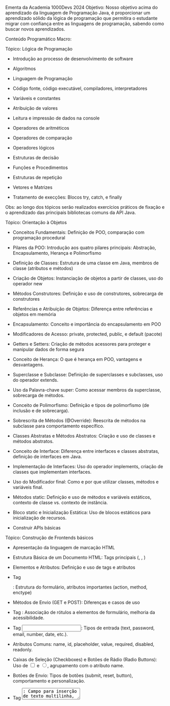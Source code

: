 Ementa da Academia 1000Devs 2024
Objetivo: Nosso objetivo acima do aprendizado da linguagem de Programação Java, é proporcionar um aprendizado sólido da lógica de programação que permitira o estudante migrar com confiança entre as linguagens de programação, sabendo como buscar novos aprendizados.



Conteúdo Programático Macro:



Tópico: Lógica de Programação



- Introdução ao processo de desenvolvimento de software

- Algoritmos

- Linguagem de Programação

- Código fonte, código executável, compiladores, interpretadores

- Variáveis e constantes

- Atribuição de valores

- Leitura e impressão de dados na console

- Operadores de aritméticos

- Operadores de comparação

- Operadores lógicos

- Estruturas de decisão

- Funções e Procedimentos

- Estruturas de repetição

- Vetores e Matrizes

- Tratamento de execções: Blocos try, catch, e finally

Obs: ao longo dos tópicos serão realizados exercícios práticos de fixação e o aprendizado das principais bibliotecas comuns da API Java.



Tópico: Orientação à Objetos



- Conceitos Fundamentais: Definição de POO, comparação com programação procedural

- Pilares da POO: Introdução aos quatro pilares principais: Abstração, Encapsulamento, Herança e Polimorfismo

- Definição de Classes: Estrutura de uma classe em Java, membros de classe (atributos e métodos)

- Criação de Objetos: Instanciação de objetos a partir de classes, uso do operador new

- Métodos Construtores: Definição e uso de construtores, sobrecarga de construtores

- Referências e Atribuição de Objetos: Diferença entre referências e objetos em memória

- Encapsulamento: Conceito e importância do encapsulamento em POO

- Modificadores de Acesso: private, protected, public, e default (pacote)

- Getters e Setters: Criação de métodos acessores para proteger e manipular dados de forma segura

- Conceito de Herança: O que é herança em POO, vantagens e desvantagens.

- Superclasse e Subclasse: Definição de superclasses e subclasses, uso do operador extends.

- Uso da Palavra-chave super: Como acessar membros da superclasse, sobrecarga de métodos.

- Conceito de Polimorfismo: Definição e tipos de polimorfismo (de inclusão e de sobrecarga).

- Sobrescrita de Métodos (@Override): Reescrita de métodos na subclasse para comportamento específico.

- Classes Abstratas e Métodos Abstratos: Criação e uso de classes e métodos abstratos.

- Conceito de Interface: Diferença entre interfaces e classes abstratas, definição de interfaces em Java.

- Implementação de Interfaces: Uso do operador implements, criação de classes que implementam interfaces.

- Uso do Modificador final: Como e por que utilizar classes, métodos e variáveis final.

- Métodos static: Definição e uso de métodos e variáveis estáticos, contexto de classe vs. contexto de instância.

- Bloco static e Inicialização Estática: Uso de blocos estáticos para inicialização de recursos.

- Construir APIs básicas



Tópico: Construção de Frontends básicos



- Apresentação da linguagem de marcação HTML

- Estrutura Básica de um Documento HTML: Tags principais (<html>, <head>, <body>)

- Elementos e Atributos: Definição e uso de tags e atributos

- Tag <form>: Estrutura do formulário, atributos importantes (action, method, enctype)

- Métodos de Envio (GET e POST): Diferenças e casos de uso

- Tag <label>: Associação de rótulos a elementos de formulário, melhoria da acessibilidade.

- Tag <input>: Tipos de entrada (text, password, email, number, date, etc.).

- Atributos Comuns: name, id, placeholder, value, required, disabled, readonly.

- Caixas de Seleção (Checkboxes) e Botões de Rádio (Radio Buttons): Uso de <input type="checkbox"> e <input type="radio">, agrupamento com o atributo name.

- Botões de Envio: Tipos de botões (submit, reset, button), comportamento e personalização.

- Tag <textarea>: Campo para inserção de texto multilinha, atributos (rows, cols, placeholder).

- Tag <select> e <option>: Listas suspensas (dropdowns), atributos (multiple para seleção múltipla).

- Tag <fieldset> e <legend>: Agrupamento de elementos de formulário, criação de seções distintas.

- Divisão com <div> e <span>: Estruturação e organização de formulários complexos.

- Validação no Lado do Cliente: Atributos HTML5 para validação (required, pattern, min, max, maxlength, minlength, etc.).

- Mensagens de Erro Personalizadas: Uso do atributo title e técnicas para personalizar mensagens de erro.

- Estilização com CSS: Básico de como aplicar estilos a elementos de formulário (bordas, espaçamento, cores, etc.).

- Pseudo-classes de Formulário: Uso de :focus, :hover, :checked, :disabled para estilização avançada.

- Personalização de Inputs: Como personalizar inputs padrão do navegador, como caixas de seleção e botões de rádio.

- Introdução básica ao JavaScript

- Consumir APIs no backend



Tópico: Banco de Dados



- Conceito geral de banco de dados

- Tabelas, atributos e tipo de dados

- Básico de constraints

- Operações de INSERT, SELECT

- Seleção de dados com o comando SELECT utilizando filtros WHERE

- Uso de funções agregadas (COUNT, SUM, AVG, MIN, MAX) e GROUP BY

- Ordenação de dados: ORDER BY

- Operações de UPDATE e DELETE

- Básico da Modelagem, tipos de relacionamentos entre tabelas: INNER JOIN, LEFT JOIN, RIGHT JOIN, FULL JOIN

- Chaves Primárias e Estrangeiras

- SELECT envolvendo múltiplas tabelas



Tópico: Git e Github



- Repositórios Git: Criação de repositórios locais e clonagem de repositórios remotos

- Criação de Conta no GitHub: Como criar uma conta no GitHub e configurar o perfil.

- Comandos Básicos do Git: git init, git add, git commit, git status, git log

- Ciclo de Vida dos Arquivos: Entendendo os estados de arquivos no Git 

- Conexão com Repositórios Remotos: Comandos git remote, git push, git pull, e git fetch.

- Sincronização de Repositórios: Como manter repositórios locais e remotos sincronizados.